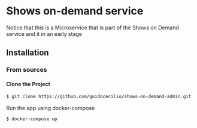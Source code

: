 Shows on-demand service
======================= 

Notice that this is a Microservice that is part of the Shows on Demand service and it in an early stage

Installation
------------

### From sources

#### Clone the Project
```bash
$ git clone https://github.com/guidocecilio/shows-on-demand-admin.git
```

Run the app using docker-compose
```bash
$ docker-compose up
```
